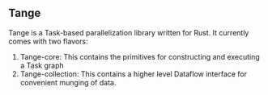 Tange
---

Tange is a Task-based parallelization library written for Rust.  It currently comes with two flavors:

1. Tange-core: This contains the primitives for constructing and executing a Task graph
2. Tange-collection: This contains a higher level Dataflow interface for convenient munging of data.
